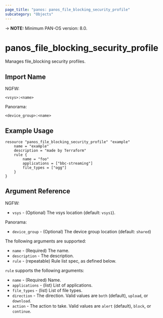 ```yaml
---
page_title: "panos: panos_file_blocking_security_profile"
subcategory: "Objects"
---
```


-> **NOTE:** Minimum PAN-OS version: 8.0.


# panos_file_blocking_security_profile

Manages file_blocking security profiles.


## Import Name

NGFW:

```shell
<vsys>:<name>
```

Panorama:

```shell
<device_group>:<name>
```


## Example Usage

```hcl
resource "panos_file_blocking_security_profile" "example"
    name = "example"
    description = "made by Terraform"
    rule {
        name = "foo"
        applications = ["bbc-streaming"]
        file_types = ["ogg"]
    }
}
```


## Argument Reference

NGFW:

* `vsys` - (Optional) The vsys location (default: `vsys1`).

Panorama:

* `device_group` - (Optional) The device group location (default: `shared`)

The following arguments are supported:

* `name` - (Required) The name.
* `description` - The description.
* `rule` - (repeatable) Rule list spec, as defined below.

`rule` supports the following arguments:

* `name` - (Required) Name.
* `applications` - (list) List of applications.
* `file_types` - (list) List of file types.
* `direction` - The direction.  Valid values are `both` (default),
  `upload`, or `download`.
* `action` - The action to take.  Valid values are `alert` (default),
  `block`, or `continue`.
